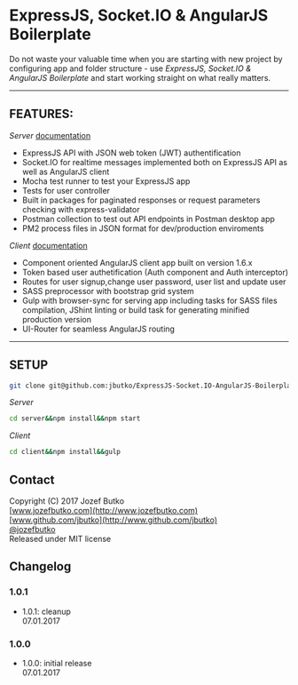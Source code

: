 # ExpressJS, Socket.IO & AngularJS Boilerplate

Do not waste your valuable time when you are starting with new project by configuring app and folder structure - use *ExpressJS, Socket.IO & AngularJS Boilerplate* and start working straight on what really matters.

***

## FEATURES:
*Server* [documentation](https://github.com/jbutko/ExpressJS-Socket.IO-AngularJS-Boilerplate/blob/master/server/README.md)
* ExpressJS API with JSON web token (JWT) authentification
* Socket.IO for realtime messages implemented both on ExpressJS API as well as AngularJS client
* Mocha test runner to test your ExpressJS app
* Tests for user controller
* Built in packages for paginated responses or request parameters checking with express-validator
* Postman collection to test out API endpoints in Postman desktop app
* PM2 process files in JSON format for dev/production enviroments

*Client* [documentation](https://github.com/jbutko/ExpressJS-Socket.IO-AngularJS-Boilerplate/blob/master/client/README.md)
* Component oriented AngularJS client app built on version 1.6.x
* Token based user authetification (Auth component and Auth interceptor)
* Routes for user signup,change user password, user list and update user
* SASS preprocessor with bootstrap grid system
* Gulp with browser-sync for serving app including tasks for SASS files compilation, JShint linting or build task for generating minified production version
* UI-Router for seamless AngularJS routing

***
## SETUP
```bash
git clone git@github.com:jbutko/ExpressJS-Socket.IO-AngularJS-Boilerplate.git
```
*Server*
```bash
cd server&&npm install&&npm start
```
*Client*
```bash
cd client&&npm install&&gulp
```

## Contact
Copyright (C) 2017 Jozef Butko<br>
[www.jozefbutko.com](http://www.jozefbutko.com)<br>
[www.github.com/jbutko](http://www.github.com/jbutko)<br>
[@jozefbutko](http://www.twitter.com/jozefbutko)<br>
Released under MIT license

## Changelog
### 1.0.1
- 1.0.1: cleanup<br>
07.01.2017

### 1.0.0
- 1.0.0: initial release<br>
07.01.2017



